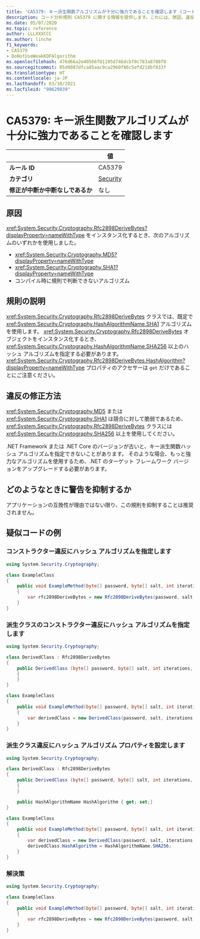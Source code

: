```yaml
---
title: 'CA5379: キー派生関数アルゴリズムが十分に強力であることを確認します (コード分析)'
description: コード分析規則 CA5379 に関する情報を提供します。これには、原因、違反の修正方法、抑制する状況などが含まれます。
ms.date: 05/07/2020
ms.topic: reference
author: LLLXXXCCC
ms.author: linche
f1_keywords:
- CA5379
- DoNotUseWeakKDFAlgorithm
ms.openlocfilehash: 476d66a2e40566f01195d746dcbf0c783a8708f0
ms.sourcegitcommit: 05d0087dfca85aac9ca2960f86c5efd218bf833f
ms.translationtype: HT
ms.contentlocale: ja-JP
ms.lasthandoff: 03/30/2021
ms.locfileid: "99629839"
---
```

# <a name="ca5379-ensure-key-derivation-function-algorithm-is-sufficiently-strong"></a>CA5379: キー派生関数アルゴリズムが十分に強力であることを確認します

| | 値 |
|-|-|
| **ルール ID** |CA5379|
| **カテゴリ** |[Security](security-warnings.md)|
| **修正が中断か中断なしであるか** |なし|

## <a name="cause"></a>原因

<xref:System.Security.Cryptography.Rfc2898DeriveBytes?displayProperty=nameWithType> をインスタンス化するとき、次のアルゴリズムのいずれかを使用しました。

- <xref:System.Security.Cryptography.MD5?displayProperty=nameWithType>
- <xref:System.Security.Cryptography.SHA1?displayProperty=nameWithType>
- コンパイル時に規則で判断できないアルゴリズム

## <a name="rule-description"></a>規則の説明

<xref:System.Security.Cryptography.Rfc2898DeriveBytes> クラスでは、既定で <xref:System.Security.Cryptography.HashAlgorithmName.SHA1> アルゴリズムを使用します。 <xref:System.Security.Cryptography.Rfc2898DeriveBytes> オブジェクトをインスタンス化するとき、<xref:System.Security.Cryptography.HashAlgorithmName.SHA256> 以上のハッシュ アルゴリズムを指定する必要があります。 <xref:System.Security.Cryptography.Rfc2898DeriveBytes.HashAlgorithm?displayProperty=nameWithType> プロパティのアクセサーは `get` だけであることにご注意ください。

## <a name="how-to-fix-violations"></a>違反の修正方法

<xref:System.Security.Cryptography.MD5> または <xref:System.Security.Cryptography.SHA1> は競合に対して脆弱であるため、<xref:System.Security.Cryptography.Rfc2898DeriveBytes> クラスには <xref:System.Security.Cryptography.SHA256> 以上を使用してください。

.NET Framework または .NET Core のバージョンが古いと、キー派生関数ハッシュ アルゴリズムを指定できないことがあります。 そのような場合、もっと強力なアルゴリズムを使用するため、.NET のターゲット フレームワーク バージョンをアップグレードする必要があります。

## <a name="when-to-suppress-warnings"></a>どのようなときに警告を抑制するか

アプリケーションの互換性が理由ではない限り、この規則を抑制することは推奨されません。

## <a name="pseudo-code-examples"></a>疑似コードの例

### <a name="specify-hash-algorithm-in-constructor-violation"></a>コンストラクター違反にハッシュ アルゴリズムを指定します

```csharp
using System.Security.Cryptography;

class ExampleClass
{
    public void ExampleMethod(byte[] password, byte[] salt, int iterations, HashAlgorithmName hashAlgorithm)
    {
        var rfc2898DeriveBytes = new Rfc2898DeriveBytes(password, salt, iterations, HashAlgorithmName.MD5);
    }
}
```

### <a name="specify-hash-algorithm-in-derived-class-constructor-violation"></a>派生クラスのコンストラクター違反にハッシュ アルゴリズムを指定します

```csharp
using System.Security.Cryptography;

class DerivedClass : Rfc2898DeriveBytes
{
    public DerivedClass (byte[] password, byte[] salt, int iterations, HashAlgorithmName hashAlgorithm) : base(password, salt, iterations, hashAlgorithm)
    {
    }
}

class ExampleClass
{
    public void ExampleMethod(byte[] password, byte[] salt, int iterations, HashAlgorithmName hashAlgorithm)
    {
        var derivedClass = new DerivedClass(password, salt, iterations, HashAlgorithmName.MD5);
    }
}
```

### <a name="set-hash-algorithm-property-in-derived-classes-violation"></a>派生クラス違反にハッシュ アルゴリズム プロパティを設定します

```csharp
using System.Security.Cryptography;

class DerivedClass : Rfc2898DeriveBytes
{
    public DerivedClass (byte[] password, byte[] salt, int iterations, HashAlgorithmName hashAlgorithm) : base(password, salt, iterations, hashAlgorithm)
    {
    }

    public HashAlgorithmName HashAlgorithm { get; set;}
}

class ExampleClass
{
    public void ExampleMethod(byte[] password, byte[] salt, int iterations, HashAlgorithmName hashAlgorithm)
    {
        var derivedClass = new DerivedClass(password, salt, iterations, HashAlgorithmName.MD5);
        derivedClass.HashAlgorithm = HashAlgorithmName.SHA256;
    }
}
```

### <a name="solution"></a>解決策

```csharp
using System.Security.Cryptography;

class ExampleClass
{
    public void ExampleMethod(byte[] password, byte[] salt, int iterations, HashAlgorithmName hashAlgorithm)
    {
        var rfc2898DeriveBytes = new Rfc2898DeriveBytes(password, salt, iterations, HashAlgorithmName.SHA256);
    }
}
```
